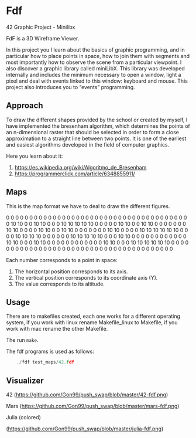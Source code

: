 # Fdf

42 Graphic Project - Minilibx

FdF is a 3D Wireframe Viewer.

In this project you I learn about the basics of graphic programming, and in particular how to place points in space, how to join them with segments and most importantly how to observe the scene from a particular viewpoint. I also discover a graphic library called miniLibX. This library was developed internally and includes the minimum necessary to open a window, light a pixel and deal with events linked to this window: keyboard and mouse. This project also introduces you to “events” programming.

## Approach
To draw the different shapes provided by the school or created by myself, I have implemented the bresenham algorithm, which determines the points of an n-dimensional raster that should be selected in order to form a close approximation to a straight line between two points. It is one of the earliest and easiest algorithms developed in the field of computer graphics.

Here you learn about it:

1. https://es.wikipedia.org/wiki/Algoritmo_de_Bresenham
2. https://programmerclick.com/article/6348855911/

## Maps
This is the map format we have to deal to draw the different figures.

0  0  0  0  0  0  0  0  0  0  0  0  0  0  0  0  0  0  0
0  0  0  0  0  0  0  0  0  0  0  0  0  0  0  0  0  0  0
0  0 10 10  0  0 10 10  0  0  0 10 10 10 10 10  0  0  0
0  0 10 10  0  0 10 10  0  0  0  0  0  0  0 10 10  0  0
0  0 10 10  0  0 10 10  0  0  0  0  0  0  0 10 10  0  0
0  0 10 10 10 10 10 10  0  0  0  0 10 10 10 10  0  0  0
0  0  0 10 10 10 10 10  0  0  0 10 10  0  0  0  0  0  0
0  0  0  0  0  0 10 10  0  0  0 10 10  0  0  0  0  0  0
0  0  0  0  0  0 10 10  0  0  0 10 10 10 10 10 10  0  0
0  0  0  0  0  0  0  0  0  0  0  0  0  0  0  0  0  0  0
0  0  0  0  0  0  0  0  0  0  0  0  0  0  0  0  0  0  0

Each number corresponds to a point in space:

1. The horizontal position corresponds to its axis.
2. The vertical position corresponds to its coordinate axis (Y).
3. The value corresponds to its altitude.

## Usage
There are to makefiles created, each one works for a different operating system, if you work with linux rename Makefile_linux to Makefile, if you work with mac rename the other Makefile.

The run ```make```.

The fdf programs is used as follows:

```c
    ./fdf test_maps/42.fdf
```

## Visualizer
42
(https://github.com/Gon99/push_swap/blob/master/42-fdf.png)

Mars
(https://github.com/Gon99/push_swap/blob/master/mars-fdf.png)

Julia (colored)

(https://github.com/Gon99/push_swap/blob/master/julia-fdf.png)
